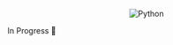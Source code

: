 <p align="center">
<img src="https://cdn.discordapp.com/attachments/1217825406699180052/1246571910712659999/de_ess.jpg?ex=665ce00f&is=665b8e8f&hm=ff54d9cbcfe5129e91fdb7a62505660c50c00e4957cdb6fdb86cfcb5c3be57a2&" alt="Python"/> </p>

In Progress 🚀

